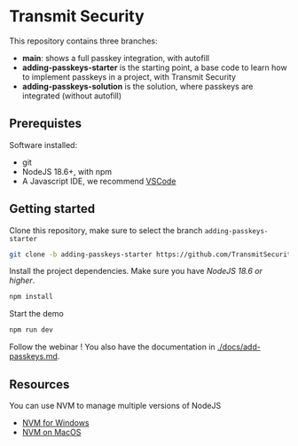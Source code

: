 # Transmit Security 

This repository contains three branches:
- **main**: shows a full passkey integration, with autofill
- **adding-passkeys-starter** is the starting point, a base code to learn how to implement passkeys in a project, with Transmit Security
- **adding-passkeys-solution** is the solution, where passkeys are integrated (without autofill)

## Prerequistes

Software installed:
- git
- NodeJS 18.6+, with npm
- A Javascript IDE, we recommend [VSCode](https://code.visualstudio.com/)

## Getting started

Clone this repository, make sure to select the branch `adding-passkeys-starter`

```bash
git clone -b adding-passkeys-starter https://github.com/TransmitSecurity/Training-Passkeys.git
```

Install the project dependencies.
Make sure you have *NodeJS 18.6 or higher*.

```bash
npm install
```

Start the demo

```bash
npm run dev
```

Follow the webinar !
You also have the documentation in [./docs/add-passkeys.md](./docs/add-passkeys.md).

## Resources

You can use NVM to manage multiple versions of NodeJS
* [NVM for Windows](https://github.com/coreybutler/nvm-windows)
* [NVM on MacOS](https://github.com/nvm-sh/nvm?tab=readme-ov-file#installing-and-updating)
